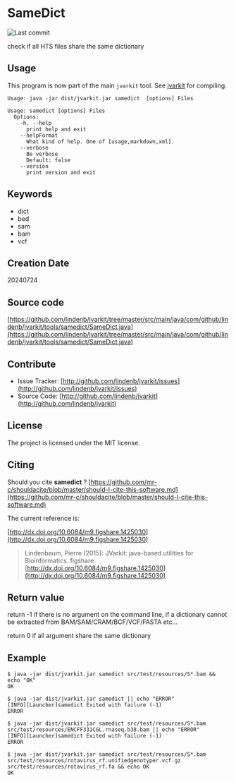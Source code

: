 # SameDict

![Last commit](https://img.shields.io/github/last-commit/lindenb/jvarkit.png)

check if all HTS files share the same dictionary


## Usage


This program is now part of the main `jvarkit` tool. See [jvarkit](JvarkitCentral.md) for compiling.


```
Usage: java -jar dist/jvarkit.jar samedict  [options] Files

Usage: samedict [options] Files
  Options:
    -h, --help
      print help and exit
    --helpFormat
      What kind of help. One of [usage,markdown,xml].
    --verbose
      Be verbose
      Default: false
    --version
      print version and exit

```


## Keywords

 * dict
 * bed
 * sam
 * bam
 * vcf



## Creation Date

20240724

## Source code 

[https://github.com/lindenb/jvarkit/tree/master/src/main/java/com/github/lindenb/jvarkit/tools/samedict/SameDict.java](https://github.com/lindenb/jvarkit/tree/master/src/main/java/com/github/lindenb/jvarkit/tools/samedict/SameDict.java)


## Contribute

- Issue Tracker: [http://github.com/lindenb/jvarkit/issues](http://github.com/lindenb/jvarkit/issues)
- Source Code: [http://github.com/lindenb/jvarkit](http://github.com/lindenb/jvarkit)

## License

The project is licensed under the MIT license.

## Citing

Should you cite **samedict** ? [https://github.com/mr-c/shouldacite/blob/master/should-I-cite-this-software.md](https://github.com/mr-c/shouldacite/blob/master/should-I-cite-this-software.md)

The current reference is:

[http://dx.doi.org/10.6084/m9.figshare.1425030](http://dx.doi.org/10.6084/m9.figshare.1425030)

> Lindenbaum, Pierre (2015): JVarkit: java-based utilities for Bioinformatics. figshare.
> [http://dx.doi.org/10.6084/m9.figshare.1425030](http://dx.doi.org/10.6084/m9.figshare.1425030)


## Return value

return -1 if there is no argument on the command line, if a dictionary cannot
be extracted from BAM/SAM/CRAM/BCF/VCF/FASTA etc...

return 0 if all argument share the same dictionary


## Example

```
$ java -jar dist/jvarkit.jar samedict src/test/resources/S*.bam && echo "OK"
OK

$ java -jar dist/jvarkit.jar samedict || echo "ERROR"
[INFO][Launcher]samedict Exited with failure (-1)
ERROR

$ java -jar dist/jvarkit.jar samedict src/test/resources/S*.bam src/test/resources/ENCFF331CGL.rnaseq.b38.bam || echo "ERROR"
[INFO][Launcher]samedict Exited with failure (-1)
ERROR

$ java -jar dist/jvarkit.jar samedict src/test/resources/S*.bam src/test/resources/rotavirus_rf.unifiedgenotyper.vcf.gz src/test/resources/rotavirus_rf.fa && echo OK
OK

```




